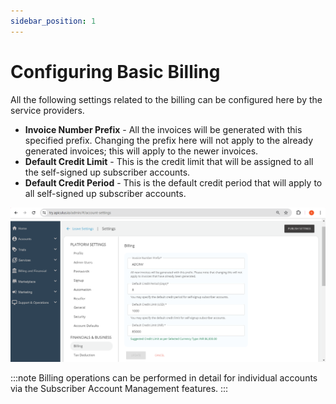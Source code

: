 ```yaml
---
sidebar_position: 1
---
```

# Configuring Basic Billing

All the following settings related to the billing can be configured here by the service providers.
- **Invoice Number Prefix** - All the invoices will be generated with this specified prefix. Changing the prefix here will not apply to the already generated invoices; this will apply to the newer invoices.
- **Default Credit Limit** - This is the credit limit that will be assigned to all the self-signed up subscriber accounts.
- **Default Credit Period** - This is the default credit period that will apply to all self-signed up subscriber accounts.

![basic billing](img/basicbilling.png)

:::note
Billing operations can be performed in detail for individual accounts via the Subscriber Account Management features.
:::




